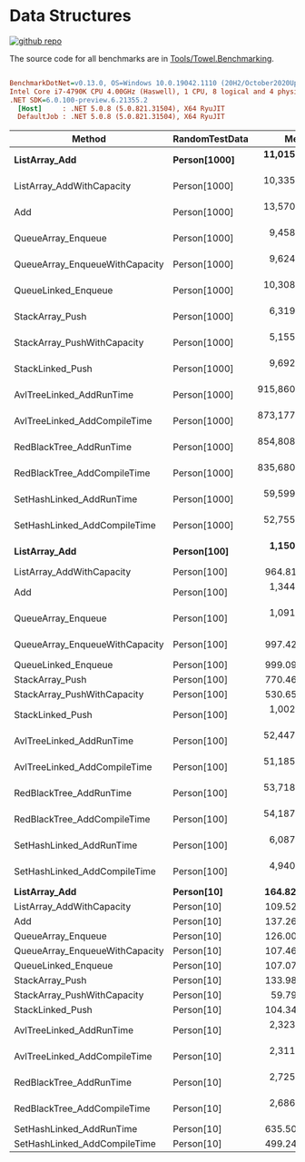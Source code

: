 # Data Structures

<a href="https://github.com/ZacharyPatten/Towel" alt="Github Repository"><img alt="github repo" src="https://img.shields.io/badge/github-repo-black?logo=github&amp;style=flat" title="Go To Github Repo" alt="Github Repository"></a>

The source code for all benchmarks are in [Tools/Towel.Benchmarking](https://github.com/ZacharyPatten/Towel/tree/main/Tools/Towel_Benchmarking).

``` ini

BenchmarkDotNet=v0.13.0, OS=Windows 10.0.19042.1110 (20H2/October2020Update)
Intel Core i7-4790K CPU 4.00GHz (Haswell), 1 CPU, 8 logical and 4 physical cores
.NET SDK=6.0.100-preview.6.21355.2
  [Host]     : .NET 5.0.8 (5.0.821.31504), X64 RyuJIT
  DefaultJob : .NET 5.0.8 (5.0.821.31504), X64 RyuJIT


```
|                         Method | RandomTestData |          Mean |         Error |        StdDev |        Median |
|------------------------------- |--------------- |--------------:|--------------:|--------------:|--------------:|
|                  **ListArray_Add** |   **Person[1000]** |  **11,015.90 ns** |     **81.497 ns** |     **72.245 ns** |  **10,998.10 ns** |
|      ListArray_AddWithCapacity |   Person[1000] |  10,335.02 ns |    121.002 ns |    113.185 ns |  10,298.58 ns |
|                            Add |   Person[1000] |  13,570.85 ns |    140.211 ns |    109.468 ns |  13,570.42 ns |
|             QueueArray_Enqueue |   Person[1000] |   9,458.07 ns |     55.164 ns |     48.902 ns |   9,461.79 ns |
| QueueArray_EnqueueWithCapacity |   Person[1000] |   9,624.94 ns |     65.120 ns |     57.727 ns |   9,618.21 ns |
|            QueueLinked_Enqueue |   Person[1000] |  10,308.74 ns |    201.484 ns |    188.468 ns |  10,296.75 ns |
|                StackArray_Push |   Person[1000] |   6,319.35 ns |    100.663 ns |     89.235 ns |   6,287.48 ns |
|    StackArray_PushWithCapacity |   Person[1000] |   5,155.39 ns |     45.183 ns |     40.054 ns |   5,139.53 ns |
|               StackLinked_Push |   Person[1000] |   9,692.62 ns |     55.127 ns |     51.566 ns |   9,711.06 ns |
|       AvlTreeLinked_AddRunTime |   Person[1000] | 915,860.04 ns | 16,403.690 ns | 14,541.444 ns | 914,604.35 ns |
|   AvlTreeLinked_AddCompileTime |   Person[1000] | 873,177.48 ns | 17,206.094 ns | 25,220.469 ns | 875,975.59 ns |
|        RedBlackTree_AddRunTime |   Person[1000] | 854,808.08 ns | 17,055.066 ns | 38,843.016 ns | 856,955.57 ns |
|    RedBlackTree_AddCompileTime |   Person[1000] | 835,680.94 ns | 16,427.580 ns | 31,650.369 ns | 829,658.20 ns |
|       SetHashLinked_AddRunTime |   Person[1000] |  59,599.87 ns |  1,189.346 ns |  2,174.787 ns |  59,220.92 ns |
|   SetHashLinked_AddCompileTime |   Person[1000] |  52,755.17 ns |  1,042.306 ns |  1,741.459 ns |  52,718.70 ns |
|                  **ListArray_Add** |    **Person[100]** |   **1,150.45 ns** |     **22.362 ns** |     **27.462 ns** |   **1,139.59 ns** |
|      ListArray_AddWithCapacity |    Person[100] |     964.81 ns |     11.200 ns |      9.928 ns |     960.69 ns |
|                            Add |    Person[100] |   1,344.19 ns |     26.186 ns |     45.862 ns |   1,347.19 ns |
|             QueueArray_Enqueue |    Person[100] |   1,091.15 ns |     20.993 ns |     26.549 ns |   1,083.57 ns |
| QueueArray_EnqueueWithCapacity |    Person[100] |     997.42 ns |     18.816 ns |     34.876 ns |   1,002.33 ns |
|            QueueLinked_Enqueue |    Person[100] |     999.09 ns |      7.021 ns |      6.568 ns |     999.79 ns |
|                StackArray_Push |    Person[100] |     770.46 ns |      5.229 ns |      4.083 ns |     770.46 ns |
|    StackArray_PushWithCapacity |    Person[100] |     530.65 ns |      6.248 ns |      5.539 ns |     528.92 ns |
|               StackLinked_Push |    Person[100] |   1,002.70 ns |     19.979 ns |     44.272 ns |     985.68 ns |
|       AvlTreeLinked_AddRunTime |    Person[100] |  52,447.65 ns |    356.975 ns |    298.090 ns |  52,446.02 ns |
|   AvlTreeLinked_AddCompileTime |    Person[100] |  51,185.53 ns |    745.975 ns |    697.786 ns |  51,282.73 ns |
|        RedBlackTree_AddRunTime |    Person[100] |  53,718.77 ns |    702.302 ns |    586.454 ns |  53,601.14 ns |
|    RedBlackTree_AddCompileTime |    Person[100] |  54,187.34 ns |    588.843 ns |    459.730 ns |  54,144.57 ns |
|       SetHashLinked_AddRunTime |    Person[100] |   6,087.62 ns |    100.355 ns |    111.544 ns |   6,081.36 ns |
|   SetHashLinked_AddCompileTime |    Person[100] |   4,940.82 ns |     97.212 ns |    129.775 ns |   4,893.09 ns |
|                  **ListArray_Add** |     **Person[10]** |     **164.82 ns** |      **1.601 ns** |      **1.497 ns** |     **164.53 ns** |
|      ListArray_AddWithCapacity |     Person[10] |     109.52 ns |      0.738 ns |      0.654 ns |     109.40 ns |
|                            Add |     Person[10] |     137.26 ns |      2.738 ns |      3.839 ns |     135.87 ns |
|             QueueArray_Enqueue |     Person[10] |     126.00 ns |      0.580 ns |      0.484 ns |     125.93 ns |
| QueueArray_EnqueueWithCapacity |     Person[10] |     107.46 ns |      0.699 ns |      0.584 ns |     107.23 ns |
|            QueueLinked_Enqueue |     Person[10] |     107.07 ns |      1.075 ns |      0.898 ns |     106.74 ns |
|                StackArray_Push |     Person[10] |     133.98 ns |      1.253 ns |      1.111 ns |     133.74 ns |
|    StackArray_PushWithCapacity |     Person[10] |      59.79 ns |      0.592 ns |      0.525 ns |      59.77 ns |
|               StackLinked_Push |     Person[10] |     104.34 ns |      1.328 ns |      1.631 ns |     104.14 ns |
|       AvlTreeLinked_AddRunTime |     Person[10] |   2,323.73 ns |     44.924 ns |     48.068 ns |   2,313.07 ns |
|   AvlTreeLinked_AddCompileTime |     Person[10] |   2,311.27 ns |     35.614 ns |     33.314 ns |   2,296.56 ns |
|        RedBlackTree_AddRunTime |     Person[10] |   2,725.51 ns |     38.273 ns |     35.801 ns |   2,708.83 ns |
|    RedBlackTree_AddCompileTime |     Person[10] |   2,686.89 ns |     26.898 ns |     22.461 ns |   2,685.79 ns |
|       SetHashLinked_AddRunTime |     Person[10] |     635.50 ns |     11.374 ns |     10.640 ns |     630.80 ns |
|   SetHashLinked_AddCompileTime |     Person[10] |     499.24 ns |      7.215 ns |      6.396 ns |     498.29 ns |

